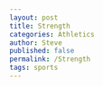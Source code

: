 ```yaml
---
layout: post
title: Strength
categories: Athletics
author: Steve
published: false
permalink: /Strength
tags: sports
---
```




